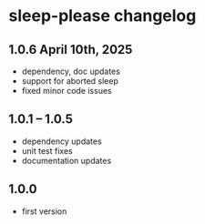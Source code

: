 # sleep-please changelog

## 1.0.6 April 10th, 2025

- dependency, doc updates
- support for aborted sleep
- fixed minor code issues

## 1.0.1 – 1.0.5

- dependency updates
- unit test fixes
- documentation updates

## 1.0.0
- first version